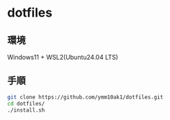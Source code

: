 # dotfiles

## 環境

Windows11 + WSL2(Ubuntu24.04 LTS)

## 手順

```sh
git clone https://github.com/ymm10ak1/dotfiles.git
cd dotfiles/
./install.sh
```
